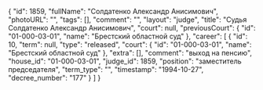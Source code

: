 {
    "id": 1859,
    "fullName": "Солдатенко Александр Анисимович",
    "photoURL": "",
    "tags": [],
    "comment": "",
    "layout": "judge",
    "title": "Судья Солдатенко Александр Анисимович",
    "court": null,
    "previousCourt": {
        "id": "01-000-03-01",
        "name": "Брестский областной суд"
    },
    "career": [
        {
            "id": 10,
            "term": null,
            "type": "released",
            "court": {
                "id": "01-000-03-01",
                "name": "Брестский областной суд"
            },
            "extra": [],
            "comment": "выход на пенсию",
            "house_id": "01-000-03-01",
            "judge_id": 1859,
            "position": "заместитель председателя",
            "term_type": "",
            "timestamp": "1994-10-27",
            "decree_number": "177"
        }
    ]
}